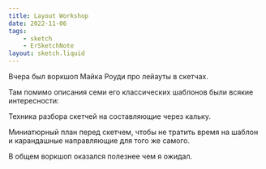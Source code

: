 ```yaml
---
title: Layout Workshop
date: 2022-11-06
tags:
    - sketch
    - ErSketchNote
layout: sketch.liquid
---
```


Вчера был воркшоп Майка Роуди про лейауты в скетчах.

Там помимо описания семи его классических шаблонов были всякие интересности:

Техника разбора скетчей на составляющие через кальку.

Миниатюрный план перед скетчем, чтобы не тратить время на шаблон и карандашные направляющие для того же самого.

В общем воркшоп оказался полезнее чем я ожидал.

